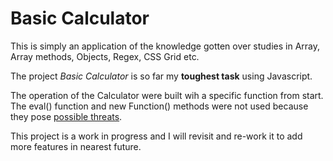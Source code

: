 # Basic Calculator

This is simply an application of the knowledge gotten over studies in Array, Array methods, Objects, Regex, CSS Grid etc.

The project _Basic Calculator_ is so far my **toughest task** using Javascript.

The operation of the Calculator were built wih a specific function from start. The eval() function and new Function() methods were not used because they pose [possible threats](https://developer.mozilla.org/en-US/docs/Web/JavaScript/Reference/Global_Objects/eval#never_use_eval!).

This project is a work in progress and I will revisit and re-work it to add more features in nearest future.